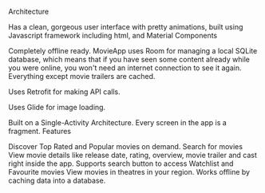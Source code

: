 Architecture

Has a clean, gorgeous user interface with pretty animations, built using Javascript framework including html, and Material Components 

Completely offline ready. MovieApp uses Room for managing a local SQLite database, which means that if you have seen some content already while you were online, you won't need an internet connection to see it again. Everything except movie trailers are cached.

Uses Retrofit for making API calls.

Uses Glide for image loading.

Built on a Single-Activity Architecture. Every screen in the app is a fragment.
Features


Discover Top Rated and Popular movies on demand.
Search for movies
View movie details like release date, rating, overview, movie trailer and cast right inside the app.
Supports search button to access Watchlist and Favourite movies
View movies in theatres in your region.
Works offline by caching data into a database.

